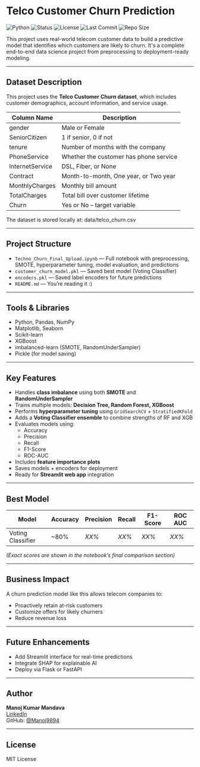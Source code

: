# Telco Customer Churn Prediction

![Python](https://img.shields.io/badge/Python-3.9-blue?logo=python)
![Status](https://img.shields.io/badge/Status-Completed-brightgreen)
![License](https://img.shields.io/github/license/ManojM9894/telco-churn-prediction)
![Last Commit](https://img.shields.io/github/last-commit/ManojM9894/telco-churn-prediction)
![Repo Size](https://img.shields.io/github/repo-size/ManojM9894/telco-churn-prediction)

This project uses real-world telecom customer data to build a predictive model that identifies which customers are likely to churn. It's a complete end-to-end data science project from preprocessing to deployment-ready modeling.

---

## Dataset Description

This project uses the **Telco Customer Churn dataset**, which includes customer demographics, account information, and service usage.

| Column Name       | Description                                 |
|-------------------|---------------------------------------------|
| gender            | Male or Female                              |
| SeniorCitizen     | 1 if senior, 0 if not                       |
| tenure            | Number of months with the company           |
| PhoneService      | Whether the customer has phone service      |
| InternetService   | DSL, Fiber, or None                         |
| Contract          | Month-to-month, One year, or Two year       |
| MonthlyCharges    | Monthly bill amount                         |
| TotalCharges      | Total bill over customer lifetime           |
| Churn             | Yes or No – target variable                 |

The dataset is stored locally at: data/telco_churn.csv

---

## Project Structure

- `Techno_Churn_Final_Upload.ipynb` — Full notebook with preprocessing, SMOTE, hyperparameter tuning, model evaluation, and predictions
- `customer_churn_model.pkl` — Saved best model (Voting Classifier)
- `encoders.pkl` — Saved label encoders for future predictions
- `README.md` — You’re reading it :)

---

## Tools & Libraries

- Python, Pandas, NumPy
- Matplotlib, Seaborn
- Scikit-learn
- XGBoost
- imbalanced-learn (SMOTE, RandomUnderSampler)
- Pickle (for model saving)

---

## Key Features

- Handles **class imbalance** using both **SMOTE** and **RandomUnderSampler**
- Trains multiple models: **Decision Tree, Random Forest, XGBoost**
- Performs **hyperparameter tuning** using `GridSearchCV` + `StratifiedKFold`
- Adds a **Voting Classifier ensemble** to combine strengths of RF and XGB
- Evaluates models using:
  - Accuracy
  - Precision
  - Recall
  - F1-Score
  - ROC-AUC
- Includes **feature importance plots**
- Saves models + encoders for deployment
- Ready for **Streamlit web app** integration

---

## Best Model

| Model            | Accuracy | Precision | Recall | F1-Score | ROC AUC |
|------------------|----------|-----------|--------|----------|---------|
| Voting Classifier| ~80%     | *XX%*     | *XX%*  | *XX%*    | *XX%*   |

_(Exact scores are shown in the notebook’s final comparison section)_

---

## Business Impact

A churn prediction model like this allows telecom companies to:
- Proactively retain at-risk customers
- Customize offers for likely churners
- Reduce revenue loss

---

## Future Enhancements

- Add Streamlit interface for real-time predictions
- Integrate SHAP for explainable AI
- Deploy via Flask or FastAPI

---

## Author

**Manoj Kumar Mandava**  
[LinkedIn](https://www.linkedin.com/in/manojmandava9894)  
GitHub: [@Manoj9894](https://github.com/Manoj9894)

---

## License

MIT License
